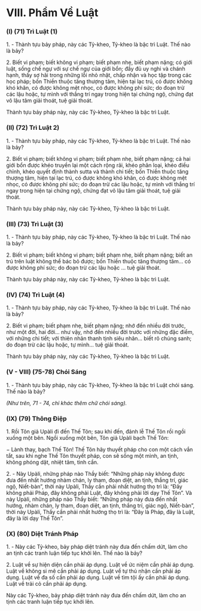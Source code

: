 # VIII. Phẩm Về Luật

### (I) (71) Trì Luật (1)

<!--pg-->
1\. - Thành tựu bảy pháp, này các Tỷ-kheo, Tỷ-kheo là bậc trì Luật. Thế nào là bảy?

<!--pg-->
2\. Biết vi phạm; biết không vi phạm; biết phạm nhẹ, biết phạm nặng; có giới luật, sống chế ngự với sự
chế ngự của giới bổn; đầy đủ uy nghi và chánh hạnh, thấy sợ hãi trong những lỗi nhỏ nhặt, chấp nhận và
học tập trong các học pháp; bốn Thiền thuộc tăng thượng tâm, hiện tại lạc trú, có được không khó khăn,
có được không mệt nhọc, có được không phí sức; do đoạn trừ các lậu hoặc, tự mình với thắng trí ngay
trong hiện tại chứng ngộ, chứng đạt vô lậu tâm giải thoát, tuệ giải thoát.

Thành tựu bảy pháp này, này các Tỷ-kheo, Tỷ-kheo là bậc trì Luật.

### (II) (72) Trì Luật 2)
<!--pg-->
1\. - Thành tựu bảy pháp, này các Tỷ-kheo, Tỷ-kheo là bậc trì Luật. Thế nào là bảy?

<!--pg-->
2\. Biết vi phạm; biết không vi phạm; biết phạm nhẹ, biết phạm nặng; cả hai giới bổn được khéo truyền
lại một cách rộng rãi, khéo phân loại, khéo điều chỉnh, khéo quyết định thành sutta và thành chi tiết; bốn
Thiền thuộc tăng thượng tâm, hiện tại lạc trú, có được không khó khăn, có được không mệt nhọc, có
được không phí sức; do đoạn trừ các lậu hoặc, tự mình với thắng trí ngay trong hiện tại chứng ngộ,
chứng đạt vô lậu tâm giải thoát, tuệ giải thoát.

Thành tựu bảy pháp này, này các Tỷ-kheo, Tỷ-kheo là bậc trì Luật.

### (III) (73) Trì Luật (3)

<!--pg-->
1\. - Thành tựu bảy pháp, này các Tỷ-kheo, Tỷ-kheo là bậc trì Luật. Thế nào là bảy?

<!--pg-->
2\. Biết vi phạm; biết không vi phạm; biết phạm nhẹ, biết phạm nặng; biết an trú trên luật không thể bác
bỏ được; bốn Thiền thuộc tăng thượng tâm... có được không phí sức; do đoạn trừ các lậu hoặc ... tuệ giải
thoát.

Thành tựu bảy pháp này, này các Tỷ-kheo, Tỷ-kheo là bậc trì Luật.

### (IV) (74) Trì Luật (4)

<!--pg-->
1\. - Thành tựu bảy pháp, này các Tỷ-kheo, Tỷ-kheo là bậc trì Luật. Thế nào là bảy?

<!--pg-->
2\. Biết vi phạm; biết phạm nhẹ, biết phạm nặng; nhớ đến nhiều đời trước, như một đời, hai đời... như
vậy, nhớ đến nhiều đời trước với những đặc điểm, với những chi tiết; với thiên nhãn thanh tịnh siêu
nhân... biết rõ chúng sanh; do đoạn trừ các lậu hoặc, tự mình... tuệ giải thoát.

Thành tựu bảy pháp này, này các Tỷ-kheo, Tỷ-kheo là bậc trì Luật.

### (V - VIII) (75-78) Chói Sáng

<!--pg-->
1\. - Thành tựu bảy pháp, này các Tỷ-kheo, Tỷ-kheo là bậc trì Luật chói sáng. Thế nào là bảy?

_(Như trên, 71 - 74, chỉ khác thêm chữ chói sáng)._

### (IX) (79) Thông Ðiệp

<!--pg-->
1\. Rồi Tôn giả Upàli đi đến Thế Tôn; sau khi đến, đảnh lễ Thế Tôn rồi ngồi xuống một bên. Ngồi xuống
một bên, Tôn giả Upàli bạch Thế Tôn:

− Lành thay, bạch Thế Tôn! Thế Tôn hãy thuyết pháp cho con một cách vắn tắt, sau khi nghe Thế Tôn
thuyết pháp, con sẽ sống một mình, an tịnh, không phóng dật, nhiệt tâm, tinh cần.

<!--pg-->
2\. - Này Upàli, những pháp nào Thầy biết: “Những pháp này không được đưa đến nhất hướng nhàm
chán, ly tham, đoạn diệt, an tịnh, thắng trí, giác ngộ, Niết-bàn”, thời này Upàli, Thầy cần phải nhất
hướng thọ trì là: “Ðây không phải Pháp, đây không phải Luật, đây không phải lời dạy Thế Tôn”. Và này
Upàli, những pháp nào Thầy biết: “Những pháp này đưa đến nhất hướng, nhàm chán, ly tham, đoạn diệt,
an tịnh, thắng trí, giác ngộ, Niết-bàn”, thời này Upàli, Thầy cần phải nhất hướng thọ trì là: “Ðây là Pháp,
đây là Luật, đây là lời dạy Thế Tôn”.
### (X) (80) Diệt Tránh Pháp

<!--pg-->
1\. - Này các Tỷ-kheo, bảy pháp diệt tránh này đưa đến chấm dứt, làm cho an tịnh các tranh luận tiếp tục
khởi lên. Thế nào là bảy?

<!--pg-->
2\. Luật về sự hiện diện cần phải áp dụng. Luật về ức niệm cần phải áp dụng. Luật về không si mê cần
phải áp dụng. Luật về tự thú nhận cần phải áp dụng. Luật về đa số cần phải áp dụng. Luật về tìm tội ấy
cần phải áp dụng. Luật về trải cỏ cần phải áp dụng.

Này các Tỷ-kheo, bảy pháp diệt tránh này đưa đến chấm dứt, làm cho an tịnh các tranh luận tiếp tục
khởi lên.

